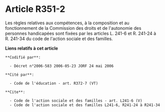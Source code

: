 # Article R351-2

Les règles relatives aux compétences, à la composition et au fonctionnement de la Commission des droits et de l'autonomie des
personnes handicapées sont fixées par les articles L. 241-6 et R. 241-24 à R. 241-34 du code de l'action sociale et des
familles.

**Liens relatifs à cet article**

	**Codifié par**:

	  - Décret n°2006-583 2006-05-23 JORF 24 mai 2006

	**Cité par**:

	  - Code de l'éducation - art. R372-7 (VT)

	**Cite**:

	  - Code de l'action sociale et des familles - art. L241-6 (V)
	  - Code de l'action sociale et des familles L241-6, R241-24 à R241-34
